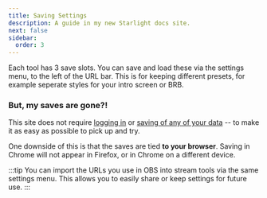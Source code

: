 ```yaml
---
title: Saving Settings
description: A guide in my new Starlight docs site.
next: false
sidebar:
  order: 3
---
```


Each tool has 3 save slots. You can save and load these via the settings menu, to the left of the URL bar. This is for keeping different presets, for example seperate styles for your intro screen or BRB.

### But, my saves are gone?!

This site does not require <ins>logging in</ins> or <ins>saving of any of your data</ins> -- to make it as easy as possible to pick up and try.

One downside of this is that the saves are tied **to your browser**. Saving in Chrome will not appear in Firefox, or in Chrome on a different device.

:::tip
You can import the URLs you use in OBS into stream tools via the same settings menu. This allows you to easily share or keep settings for future use.
:::
